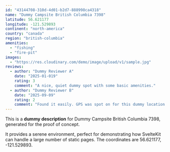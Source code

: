 ```yaml
---
id: "43144708-310d-4d01-b2d7-888998ca4318"
name: "Dummy Campsite British Columbia 7398"
latitude: 56.621177
longitude: -121.529893
continent: "north-america"
country: "canada"
region: "british-columbia"
amenities:
  - "fishing"
  - "fire-pit"
images:
  - "https://res.cloudinary.com/demo/image/upload/v1/sample.jpg"
reviews:
  - author: "Dummy Reviewer A"
    date: "2025-01-019"
    rating: 3
    comment: "A nice, quiet dummy spot with some basic amenities."
  - author: "Dummy Reviewer B"
    date: "2025-09-09"
    rating: 2
    comment: "Found it easily. GPS was spot on for this dummy location."
---
```


This is a **dummy description** for Dummy Campsite British Columbia 7398, generated for the proof of concept.

It provides a serene environment, perfect for demonstrating how SvelteKit can handle a large number of static pages. The coordinates are 56.621177, -121.529893.
